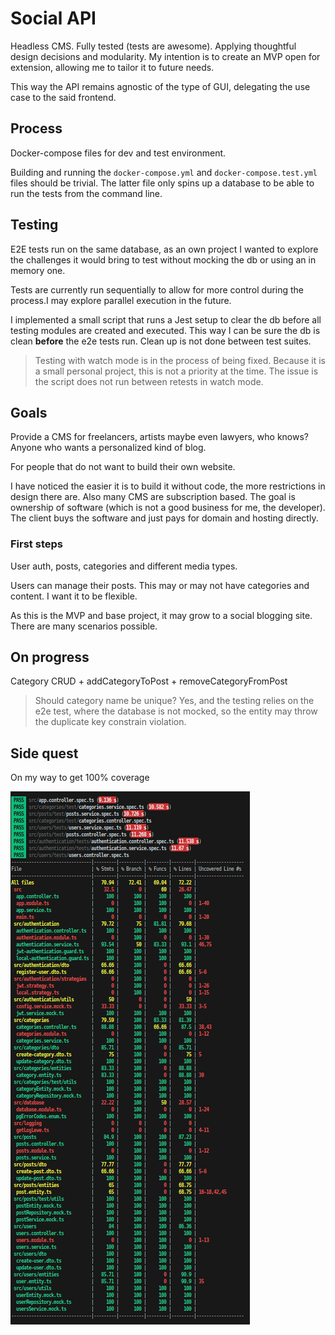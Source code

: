 # Social API

Headless CMS. Fully tested (tests are awesome). Applying thoughtful design decisions and modularity. My intention is to create an MVP open for extension, allowing me to tailor it to future needs.

This way the API remains agnostic of the type of GUI, delegating the use case to the said frontend.

## Process

Docker-compose files for dev and test environment.

Building and running the `docker-compose.yml` and `docker-compose.test.yml` files should be trivial. The latter file only spins up a database to be able to run the tests from the command line.

## Testing

E2E tests run on the same database, as an own project I wanted to explore the challenges it would bring to test without mocking the db or using an in memory one.

Tests are currently run sequentially to allow for more control during the process.I may explore parallel execution in the future.

I implemented a small script that runs a Jest setup to clear the db before all testing modules are created and executed. This way I can be sure the db is clean **before** the e2e tests run. Clean up is not done between test suites.

> Testing with watch mode is in the process of being fixed. Because it is a small personal project, this is not a priority at the time. The issue is the script does not run between retests in watch mode.

## Goals

Provide a CMS for freelancers, artists maybe even lawyers, who knows? Anyone who wants a personalized kind of blog.

For people that do not want to build their own website.

I have noticed the easier it is to build it without code, the more restrictions in design there are. Also many CMS are subscription based. The goal is ownership of software (which is not a good business for me, the developer). The client buys the software and just pays for domain and hosting directly.

### First steps

User auth, posts, categories and different media types.

Users can manage their posts. This may or may not have categories and content. I want it to be flexible.

As this is the MVP and base project, it may grow to a social blogging site. There are many scenarios possible.

## On progress

Category CRUD + addCategoryToPost + removeCategoryFromPost

> Should category name be unique? Yes, and the testing  relies on the e2e test, where the database is not mocked, so the entity may throw the duplicate key constrain violation.

## Side quest

On my way to get 100% coverage

![Coverage screenshot](last-coverage.png)
